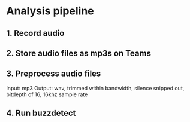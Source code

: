 # Analysis pipeline
## 1. Record audio

## 2. Store audio files as mp3s on Teams

## 3. Preprocess audio files
Input: mp3
Output: wav, trimmed within bandwidth, silence snipped out, bitdepth of 16, 16khz sample rate

## 4. Run buzzdetect
